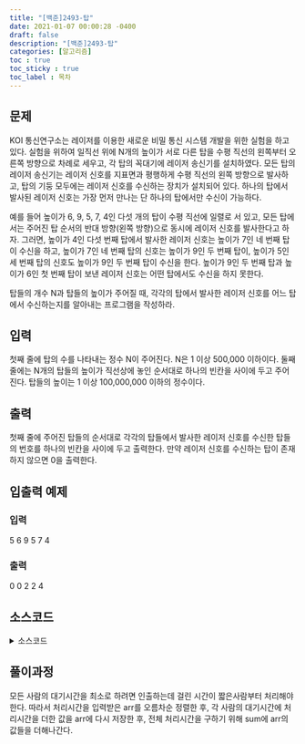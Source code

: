 ```yaml
---
title: "[백준]2493-탑"
date: 2021-01-07 00:00:28 -0400
draft: false
description: "[백준]2493-탑"
categories: [알고리즘]
toc : true
toc_sticky : true
toc_label : 목차
---
```


## 문제

KOI 통신연구소는 레이저를 이용한 새로운 비밀 통신 시스템 개발을 위한 실험을 하고 있다. 실험을 위하여 일직선 위에 N개의 높이가 서로 다른 탑을 수평 직선의 왼쪽부터 오른쪽 방향으로 차례로 세우고, 각 탑의 꼭대기에 레이저 송신기를 설치하였다. 모든 탑의 레이저 송신기는 레이저 신호를 지표면과 평행하게 수평 직선의 왼쪽 방향으로 발사하고, 탑의 기둥 모두에는 레이저 신호를 수신하는 장치가 설치되어 있다. 하나의 탑에서 발사된 레이저 신호는 가장 먼저 만나는 단 하나의 탑에서만 수신이 가능하다. 

예를 들어 높이가 6, 9, 5, 7, 4인 다섯 개의 탑이 수평 직선에 일렬로 서 있고, 모든 탑에서는 주어진 탑 순서의 반대 방향(왼쪽 방향)으로 동시에 레이저 신호를 발사한다고 하자. 그러면, 높이가 4인 다섯 번째 탑에서 발사한 레이저 신호는 높이가 7인 네 번째 탑이 수신을 하고, 높이가 7인 네 번째 탑의 신호는 높이가 9인 두 번째 탑이, 높이가 5인 세 번째 탑의 신호도 높이가 9인 두 번째 탑이 수신을 한다. 높이가 9인 두 번째 탑과 높이가 6인 첫 번째 탑이 보낸 레이저 신호는 어떤 탑에서도 수신을 하지 못한다.

탑들의 개수 N과 탑들의 높이가 주어질 때, 각각의 탑에서 발사한 레이저 신호를 어느 탑에서 수신하는지를 알아내는 프로그램을 작성하라. 

## 입력

첫째 줄에 탑의 수를 나타내는 정수 N이 주어진다. N은 1 이상 500,000 이하이다. 둘째 줄에는 N개의 탑들의 높이가 직선상에 놓인 순서대로 하나의 빈칸을 사이에 두고 주어진다. 탑들의 높이는 1 이상 100,000,000 이하의 정수이다.

## 출력

첫째 줄에 주어진 탑들의 순서대로 각각의 탑들에서 발사한 레이저 신호를 수신한 탑들의 번호를 하나의 빈칸을 사이에 두고 출력한다. 만약 레이저 신호를 수신하는 탑이 존재하지 않으면 0을 출력한다.

## 입출력 예제
### 입력
5
6 9 5 7 4

### 출력
0 0 2 2 4

## 소스코드

<details>
<summary>소스코드</summary>
<div markdown="1">

```java
import java.util.*;
import java.io.*;

public class Main {
	public static void main(String[] args) throws IOException{
		BufferedReader br = new BufferedReader(new InputStreamReader(System.in));
		int n = Integer.parseInt(br.readLine());
		int[] arr = new int[n];
		int[] answer = new int[n];
		int max=0;
		Stack<Integer> stack =new Stack<>();
		Stack<Integer> stack2 =new Stack<>();
		StringTokenizer st = new StringTokenizer(br.readLine()); 

		for(int i=0;i<n;i++) {
			arr[i] = Integer.parseInt(st.nextToken());
		}


		answer[0]=0;
		stack.push(arr[0]);
		stack2.push(0);		
		max=arr[0];
		if(n>1 && n<=500000) {
			for(int i=1;i<n;i++) {
				boolean flag=false;
				if(max>arr[i]) { 
					while(!stack.isEmpty()&&!stack2.isEmpty()) {
						if(stack.peek()>arr[i]) {
							answer[i]=stack2.peek()+1;
							stack.push(arr[i]);
							stack2.push(i);
							flag=true;
							break;
						}else {
							stack.pop();
							stack2.pop();
						}
					}
				}
				if(!flag) {
					max=arr[i];
					stack.clear();
					stack2.clear();
					stack.push(arr[i]);
					stack2.push(i);
					answer[i]=0;
				}
			}
		}
		for(int i=0;i<n;i++) {
			System.out.println(answer[i]);
		}

	}
}
```
</div>
</details>

## 풀이과정
모든 사람의 대기시간을 최소로 하려면 인출하는데 걸린 시간이 짧은사람부터 처리해야한다.
따라서 처리시간을 입력받은 arr를 오름차순 정렬한 후, 각 사람의 대기시간에 처리시간을 더한 값을 arr에 다시 저장한 후, 전체 처리시간을 구하기 위해 sum에 arr의 값들을 더해나간다.